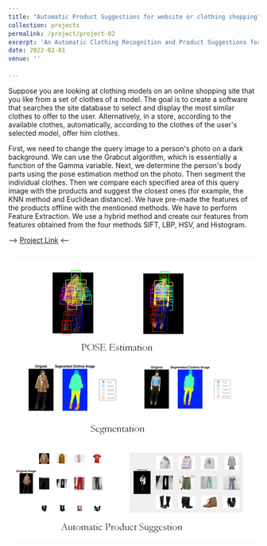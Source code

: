 ```yaml
---
title: "Automatic Product Suggestions for website or clothing shopping"
collection: projects
permalink: /project/project-02
excerpt: 'An Automatic Clothing Recognition and Product Suggestions for website or clothing shopping is proposed.'
date: 2022-02-01
venue: ''

---
```

Suppose you are looking at clothing models on an online shopping site that you like from a set of clothes of a model. The goal is to create a software that searches the site database to select and display the most similar clothes to offer to the user. Alternatively, in a store, according to the available clothes, automatically, according to the clothes of the user's selected model, offer him clothes.

First, we need to change the query image to a person's photo on a dark background. We can use the Grabcut algorithm, which is essentially a function of the Gamma variable. Next, we determine the person's body parts using the pose estimation method on the photo. Then segment the individual clothes. Then we compare each specified area of this query image with the products and suggest the closest ones (for example, the KNN method and Euclidean distance). We have pre-made the features of the products offline with the mentioned methods. We have to perform Feature Extraction. We use a hybrid method and create our features from features obtained from the four methods SIFT, LBP, HSV, and Histogram.

--> [Project Link](https://github.com/MohammadAhmadig/Clothing-Recognition-and-Segmentation-for-Automatic-Product-Suggestions) <--


<br/><img src='/images/automatic-product.png'>

